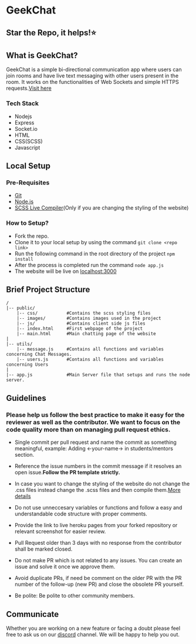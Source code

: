 # GeekChat
## Star the Repo, it helps!⭐️
## What is GeekChat?

GeekChat is a simple bi-directional communication app where users can join rooms and have live text messaging with other users present in the room. It works on the functionalities of Web Sockets and simple HTTPS requests.[Visit here](https://oc-geekchat.herokuapp.com/)

### Tech Stack
* Nodejs
* Express
* Socket.io
* HTML
* CSS(SCSS)
* Javascript


## Local Setup

### Pre-Requisites
* [Git](https://git-scm.com/downloads)
* [Node.js](https://nodejs.org/en/)
* [SCSS Live Compiler](https://marketplace.visualstudio.com/items?itemName=ritwickdey.live-sass)(Only if you are changing the styling of the website)

### How to Setup?

* Fork the repo.
* Clone it to your local setup by using the command `git clone <repo link>`
* Run the following command in the root directory of the project `npm install`
* After the process is completed run the command `node app.js`
* The website will be live on [localhost:3000](https://localhost:3000)

## Brief Project Structure

```
/
|-- public/			
    |-- css/           #Contains the scss styling files
    |-- images/        #Contains images used in the project
    |-- js/            #Contains client side js files
    |-- index.html     #First webpage of the project
    |-- main.html      #Main chatting page of the website
|    
|-- utils/
    |-- message.js     #Contains all functions and variables concerning Chat Messages.
    |-- users.js       #Contains all functions and variables concerning Users
|    
|-- app.js             #Main Server file that setups and runs the node server.

```

## Guidelines

### Please help us follow the best practice to make it easy for the reviewer as well as the contributor. We want to focus on the code quality more than on managing pull request ethics.

* Single commit per pull request and name the commit as something meaningful, example: Adding <-your-name-> in students/mentors section.

* Reference the issue numbers in the commit message if it resolves an open issue.**Follow the PR template strictly.**

* In case you want to change the styling of the website do not change the .css files instead change the .scss files and then compile them.[More details](https://ritwickdey.github.io/vscode-live-sass-compiler/docs/faqs.html)

* Do not use unneccesary variables or functions and follow a easy and understandable code structure with proper comments.

* Provide the link to live heroku pages from your forked repository or relevant screenshot for easier review.

* Pull Request older than 3 days with no response from the contributor shall be marked closed.

* Do not make PR which is not related to any issues. You can create an issue and solve it once we approve them.

* Avoid duplicate PRs, if need be comment on the older PR with the PR number of the follow-up (new PR) and close the obsolete PR yourself.

* Be polite: Be polite to other community members.

## Communicate

Whether you are working on a new feature or facing a doubt please feel free to ask us on our [discord](https://discord.gg/WxZhCNNN) channel. We will be happy to help you out.
